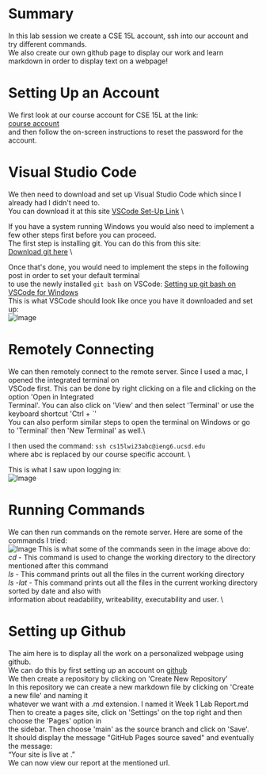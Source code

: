# Summary
In this lab session we create a CSE 15L account, ssh into our account and try different commands.\
We also create our own github page to display our work and learn markdown in order to display text on a webpage!

# Setting Up an Account 
We first look at our course account for CSE 15L at the link: \
[course account](https://sdacs.ucsd.edu/~icc/index.php)\
and then follow the on-screen instructions to reset the password for the account.
  
# Visual Studio Code
We then need to download and set up Visual Studio Code which since I already had I didn't need to.\
You can download it at this site [VSCode Set-Up Link](https://code.visualstudio.com/) \
  
If you have a system running Windows you would also need to implement a few other steps first before you can proceed. \
The first step is installing git. You can do this from this site: \
[Download git here](https://gitforwindows.org/) \
  
Once that's done, you would need to implement the steps in the following post in order to set your default terminal \
to use the newly installed `git bash` on VSCode:
[Setting up git bash on VSCode for Windows](https://stackoverflow.com/questions/42606837/how-do-i-use-bash-on-windows-from-the-visual-studio-code-integrated-terminal/50527994#50527994) \
This is what VSCode should look like once you have it downloaded and set up: \
![Image](https://anchit-kumar.github.io/cse15l-lab-reports/Screenshot%202023-01-12%20at%202.23.56%20PM.png)

# Remotely Connecting
We can then remotely connect to the remote server. Since I used a mac, I opened the integrated terminal on \
VSCode first. This can be done by right clicking on a file and clicking on the option 'Open in Integrated \
Terminal'. You can also click on 'View' and then select 'Terminal' or use the keyboard shortcut 'Ctrl + \`' \
You can also perform similar steps to open the terminal on Windows or go to 'Terminal' then 'New Terminal' as well.\
  
I then used the command:
`ssh cs15lwi23abc@ieng6.ucsd.edu` \
where abc is replaced by our course specific account. \
  
This is what I saw upon logging in: \
![Image](https://anchit-kumar.github.io/cse15l-lab-reports/Screenshot%202023-01-13%20at%205.07.24%20PM.png)
  
# Running Commands
We can then run commands on the remote server. Here are some of the commands I tried: \
![Image](https://anchit-kumar.github.io/cse15l-lab-reports/Screenshot%202023-01-13%20at%205.11.20%20PM.png)
This is what some of the commands seen in the image above do:
*cd* - This command is used to change the working directory to the directory mentioned after this command \
*ls* - This command prints out all the files in the current working directory \
*ls -lat* - This command prints out all the files in the current working directory sorted by date and also with \
information about readability, writeability, executability and user. \

# Setting up Github
The aim here is to display all the work on a personalized webpage using github. \
We can do this by first setting up an account on [github](https://www.github.com) \
We then create a repository by clicking on 'Create New Repository' \
In this repository we can create a new markdown file by clicking on 'Create a new file' and naming it \
whatever we want with a .md extension. I named it Week 1 Lab Report.md \
Then to create a pages site, click on 'Settings' on the top right and then choose the 'Pages' option in \
the sidebar. Then choose 'main' as the source branch and click on 'Save'. \
It should display the message "GitHub Pages source saved" and eventually the message: \
“Your site is live at <url here>.” \
We can now view our report at the mentioned url. 
  




